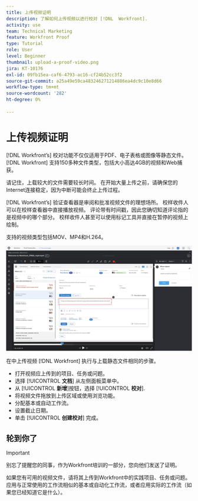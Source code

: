 ```yaml
---
title: 上传视频证明
description: 了解如何上传视频以进行校对 [!DNL  Workfront].
activity: use
team: Technical Marketing
feature: Workfront Proof
type: Tutorial
role: User
level: Beginner
thumbnail: upload-a-proof-video.png
jira: KT-10176
exl-id: 09fb15ea-caf6-4793-ac16-cf24b52cc3f2
source-git-commit: a25a49e59ca483246271214886ea4dc9c10e8d66
workflow-type: tm+mt
source-wordcount: '282'
ht-degree: 0%

---
```


# 上传视频证明

[!DNL Workfront’s] 校对功能不仅仅适用于PDF、电子表格或图像等静态文件。 [!DNL Workfront] 支持150多种文件类型，包括大小高达4GB的视频和Web捕获。

请记住，上载较大的文件需要较长时间。 在开始大量上传之前，请确保您的Internet连接稳定，因为中断可能会终止上传过程。

<!-- For a complete list of uploadable file types, see the article, Supported proofing file types. -->

[!DNL Workfront’s] 验证查看器是审阅和批准视频文件的理想场所。 校样收件人可以在校样查看器中直接播放视频。 评论带有时间戳，因此您确切知道评论指的是视频中的哪个部分。 校样收件人甚至可以使用标记工具并直接在暂停的视频上绘制。

支持的视频类型包括MOV、MP4和H.264。 <!-- Check the supported file types list to make sure the video type you use is compatible with Workfront’s proofing features.-->

![视频校样文件上的标记图像。](assets/upload-a-proof-of-a-video.png)

在中上传视频 [!DNL Workfront] 执行与上载静态文件相同的步骤。

* 打开视频应上传到的项目、任务或问题。
* 选择 [!UICONTROL **文档**] 从左侧面板菜单中。
* 从 [!UICONTROL **新增**]&#x200B;按钮，选择 [!UICONTROL **校对**].
* 将视频文件拖放到上传区域或使用浏览功能。
* 分配基本或自动工作流。
* 设置截止日期。
* 单击 [!UICONTROL **创建校对**] 完成。

## 轮到你了

>[!IMPORTANT]
>
>别忘了提醒您的同事，作为Workfront培训的一部分，您向他们发送了证明。


如果您有可用的视频文件，请将其上传到Workfront中的实践项目、任务或问题。 应用与正常使用的工作流相似的基本或自动化工作流，或者应用实际的工作流（如果您已经知道它是什么）。

